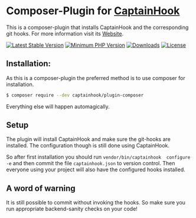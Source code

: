 # Composer-Plugin for [CaptainHook](https://github.com/captainhookphp/captainhook)

This is a composer-plugin that installs CaptainHook and the corresponding git hooks. For more information visit its [Website](https://github.com/captainhookphp/captainhook).

[![Latest Stable Version](https://poser.pugx.org/captainhook/plugin-composer/v/stable.svg?v=1)](https://packagist.org/packages/captainhook/plugin-composer)
[![Minimum PHP Version](https://img.shields.io/badge/php-%3E%3D%207.1-8892BF.svg)](https://php.net/)
[![Downloads](https://img.shields.io/packagist/dt/captainhook/plugin-composer.svg?v1)](https://packagist.org/packages/captainhook/plugin-composer)
[![License](https://poser.pugx.org/captainhook/plugin-composer/license.svg?v=1)](https://packagist.org/packages/captainhook/plugin-composer)

## Installation:

As this is a composer-plugin the preferred method is to use composer for installation.
 
```bash
$ composer require --dev captainhook/plugin-composer
```

Everything else will happen automagically.

## Setup

The plugin will install CaptainHook and make sure the git-hooks are installed. The configuration though is still 
done using CaptainHook.

So after first installation you should run `vendor/bin/captainhook  configure -e` and then commit the file 
`captainhook.json` to version control. Then everyone using your project will also have the configured hooks installed.

## A word of warning

It is still possible to commit without invoking the hooks. 
So make sure you run appropriate backend-sanity checks on 
your code!
